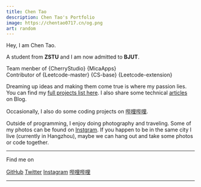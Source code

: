 ```yaml
---
title: Chen Tao
description: Chen Tao's Portfolio
image: https://chentao0717.cn/og.png
art: random
---
```


Hey, I am Chen Tao.

A student from **ZSTU** and I am now admitted to **BJUT**.

Team menber of {CherryStudio} {MicaApps}<br>
Contributor of {Leetcode-master} {CS-base} {Leetcode-extension}

Dreaming up ideas and making them come true is where my passion lies. You can find my [full projects list here](/projects). I also share some technical [articles](/posts) on Blog.

Occasionally, I also do some coding projects on [哔哩哔哩](https://space.bilibili.com/52423255).

Outside of programming, I enjoy doing photography and traveling. Some of my photos can be found on [Instgram](https://www.instagram.com/eeee0717_/). If you happen to be in the same city I live (currently in Hangzhou), maybe we can hang out and take some photos or code together.

<div flex-auto />

---

Find me on

<p flex="~ gap-2 wrap" class="mt--2!">
  <a href="https://github.com/eeee0717" target="_blank"><span op75 i-simple-icons-github /> GitHub</a>
  <a href="https://www.twitter.com/chentao_007" target="_blank"><span op75 i-ri-twitter-x-fill /> Twitter</a>
  <a href="https://www.instagram.com/eeee0717_/" target="_blank"><span op75 i-simple-icons-instagram /> Instagram</a>
  <a href="https://space.bilibili.com/52423255" target="_blank"><span op75 i-simple-icons-bilibili /> 哔哩哔哩</a>
</p>

---

